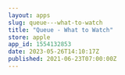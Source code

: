 ```yaml
---
layout: apps
slug: queue---what-to-watch
title: "Queue - What to Watch"
store: apple
app_id: 1554132853
date: 2023-05-26T14:10:17Z
published: 2021-06-23T07:00:00Z
---
```

